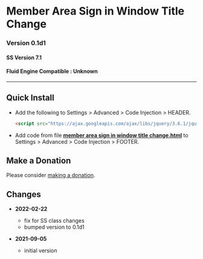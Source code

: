 # Member Area Sign in Window Title Change

### Version 0.1d1

#### SS Version 7.1

#### Fluid Engine Compatible : Unknown

---

## Quick Install

* Add the following to Settings > Advanced > Code Injection > HEADER.
  
  ```html
  <script src="https://ajax.googleapis.com/ajax/libs/jquery/3.6.1/jquery.min.js"></script>
  ```
  
* Add code from file
  **[member area sign in window title change.html](member%20area%20sign%20in%20window%20title%20change.html#L1)**
  to Settings > Advanced > Code Injection > FOOTER.

## Make a Donation

Please consider
[making a donation](https://github.com/tomsWebConsulting/twcsl#make-a-donation).

## Changes

* **2022-02-22**
  * fix for SS class changes
  * bumped version to 0.1d1
  
* **2021-09-05**

  * initial version
